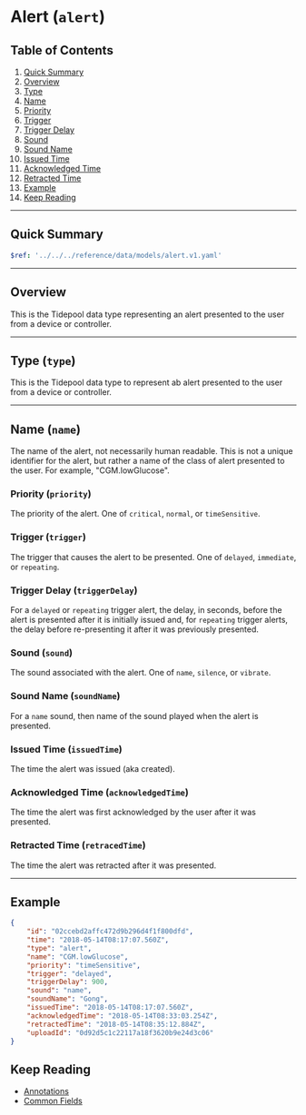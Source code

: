 # Alert (`alert`)

## Table of Contents

1. [Quick Summary](#quick-summary)
1. [Overview](#overview)
1. [Type](#type-type)
1. [Name](#name-name)
1. [Priority](#priority-priority)
1. [Trigger](#trigger-trigger)
1. [Trigger Delay](#trigger-delay-triggerdelay)
1. [Sound](#sound-sound)
1. [Sound Name](#sound-name-soundname)
1. [Issued Time](#issued-time-issuedtime)
1. [Acknowledged Time](#acknowledged-time-acknowledgedtime)
1. [Retracted Time](#retracted-time-retractedtime)
1. [Example](#example)
1. [Keep Reading](#keep-reading)

---

## Quick Summary

```yaml json_schema
$ref: '../../../reference/data/models/alert.v1.yaml'
```

---

## Overview

This is the Tidepool data type representing an alert presented to the user from a device or controller.

---

## Type (`type`)

This is the Tidepool data type to represent ab alert presented to the user from a device or controller.

---

## Name (`name`)

The name of the alert, not necessarily human readable. This is not a unique identifier for the alert, but rather a name of the class of alert presented to the user. For example, "CGM.lowGlucose".

### Priority (`priority`)

The priority of the alert. One of `critical`, `normal`, or `timeSensitive`.

### Trigger (`trigger`)

The trigger that causes the alert to be presented. One of `delayed`, `immediate`,  or `repeating`.

### Trigger Delay (`triggerDelay`)

For a `delayed` or `repeating` trigger alert, the delay, in seconds, before the alert is presented after it is initially issued and, for `repeating` trigger alerts, the delay before re-presenting it after it was previously presented.

### Sound (`sound`)

The sound associated with the alert. One of `name`, `silence`, or `vibrate`.

### Sound Name (`soundName`)

For a `name` sound, then name of the sound played when the alert is presented.

### Issued Time (`issuedTime`)

The time the alert was issued (aka created).

### Acknowledged Time (`acknowledgedTime`)

The time the alert was first acknowledged by the user after it was presented.

### Retracted Time (`retracedTime`)

The time the alert was retracted after it was presented.

---

## Example

```json
{
    "id": "02ccebd2affc472d9b296d4f1f800dfd",
    "time": "2018-05-14T08:17:07.560Z",
    "type": "alert",
    "name": "CGM.lowGlucose",
    "priority": "timeSensitive",
    "trigger": "delayed",
    "triggerDelay": 900,
    "sound": "name",
    "soundName": "Gong",
    "issuedTime": "2018-05-14T08:17:07.560Z",
    "acknowledgedTime": "2018-05-14T08:33:03.254Z",
    "retractedTime": "2018-05-14T08:35:12.884Z",
    "uploadId": "0d92d5c1c22117a18f3620b9e24d3c06"
}
```

## Keep Reading

* [Annotations](./device-data/annotations.md)
* [Common Fields](./device-data/common-fields.md)
